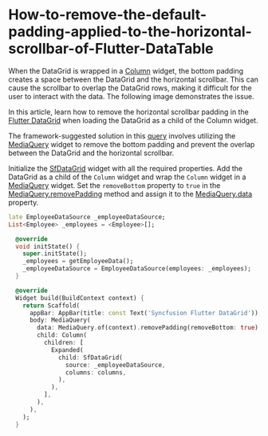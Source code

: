 # How-to-remove-the-default-padding-applied-to-the-horizontal-scrollbar-of-Flutter-DataTable

When the DataGrid is wrapped in a [Column](https://api.flutter.dev/flutter/widgets/Column-class.html) widget, the bottom padding creates a space between the DataGrid and the horizontal scrollbar. This can cause the scrollbar to overlap the DataGrid rows, making it difficult for the user to interact with the data. The following image demonstrates the issue.

In this article, learn how to remove the horizontal scrollbar padding in the [Flutter DataGrid](https://www.syncfusion.com/flutter-widgets/flutter-datagrid) when loading the DataGrid as a child of the Column widget.

The framework-suggested solution in this [query](https://github.com/flutter/flutter/issues/100058#issuecomment-1068752572) involves utilizing the [MediaQuery](https://api.flutter.dev/flutter/widgets/MediaQuery-class.html) widget to remove the bottom padding and prevent the overlap between the DataGrid and the horizontal scrollbar.

Initialize the [SfDataGrid](https://pub.dev/documentation/syncfusion_flutter_datagrid/latest/datagrid/SfDataGrid-class.html) widget with all the required properties. Add the DataGrid as a child of the `Column` widget and wrap the `Column` widget in a [MediaQuery](https://api.flutter.dev/flutter/widgets/MediaQuery/MediaQuery.html) widget. Set the `removeBottom` property to `true` in the [MediaQuery.removePadding](https://api.flutter.dev/flutter/widgets/MediaQueryData/removePadding.html) method and assign it to the [MediaQuery.data](https://api.flutter.dev/flutter/widgets/MediaQueryData-class.html) property.

```dart
late EmployeeDataSource _employeeDataSource;
List<Employee> _employees = <Employee>[];

  @override
  void initState() {
    super.initState();
    _employees = getEmployeeData();
    _employeeDataSource = EmployeeDataSource(employees: _employees);
  }

  @override
  Widget build(BuildContext context) {
    return Scaffold(
      appBar: AppBar(title: const Text('Syncfusion Flutter DataGrid')),
      body: MediaQuery(
        data: MediaQuery.of(context).removePadding(removeBottom: true),
        child: Column(
          children: [
            Expanded(
              child: SfDataGrid(
                source: _employeeDataSource,
                columns: columns,
              ),
            ),
          ],
        ),
      ),
    );
  }

```